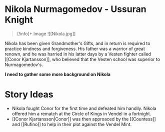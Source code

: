 # Nikola Nurmagomedov - Ussuran Knight
> [!info]+ Image
> ![[Nikola.jpg]]


Nikola has been given Grandmother's Gifts, and in return is required to practice kindness and forgiveness.  His father was a warrior of great renown, and he was harried in his latter days by a Vesten fighter called [[Conor Kjartansson]], who believed that the Vesten school was superior to Nurmagomedov's.

**I need to gather some more background on Nikola**

# Story Ideas
- Nikola fought Conor for the first time and defeated him handily.  Nikola offered him a rematch at the Circle of Kings in Vendel in a fortnight.
- [[Conor Kjartansson|Conor]] was then approaced by the [[Countess]] and [[Rufino]] to help in their plot against the Vendel Mint.
